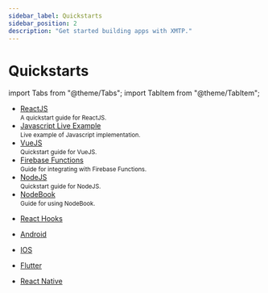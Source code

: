 ```yaml
---
sidebar_label: Quickstarts
sidebar_position: 2
description: "Get started building apps with XMTP."
---
```


# Quickstarts

import Tabs from "@theme/Tabs";
import TabItem from "@theme/TabItem";

<Tabs groupId="quickstarts-tabs" >
<TabItem value="js" label="JavaScript"  attributes={{className: "js_tab "}}>

<div className="quickstarts-tabs">

<ul>
  <li><a href="https://github.com/fabriguespe/xmtp-quickstart-reactjs" class="plausible-event-name=Quickstart">ReactJS</a><br/><small>A quickstart guide for ReactJS.</small></li>
  <li><a href="https://replit.com/@FabrizioGuespe/XMTP-Developer-Quickstart?v=1#index.ts" class="plausible-event-name=Replit">Javascript Live Example</a><br/><small>Live example of Javascript implementation.</small></li>
  <li><a href="https://github.com/fabriguespe/xmtp-quickstart-vuejs" class="plausible-event-name=Quickstart">VueJS</a><br/><small>Quickstart guide for VueJS.</small></li>
  <li><a href="https://github.com/fabriguespe/xmtp-firebase-functions" class="plausible-event-name=Quickstart">Firebase Functions</a><br/><small>Guide for integrating with Firebase Functions.</small></li>
  <li><a href="https://github.com/fabriguespe/xmtp-quickstart-node" class="plausible-event-name=Quickstart">NodeJS</a><br/><small>Quickstart guide for NodeJS.</small></li>
  <li><a href="https://github.com/fabriguespe/xmtp-nodebookons" class="plausible-event-name=Quickstart">NodeBook</a><br/><small>Guide for using NodeBook.</small></li>
</ul>

</div>

</TabItem>
<TabItem value="react" label="React"  attributes={{className: "react_tab "}}>

- <a href="https://github.com/fabriguespe/xmtp-quickstart-hooks" class="plausible-event-name=Quickstart">React Hooks</a>

</TabItem>
<TabItem value="kotlin" label="Kotlin"  attributes={{className: "kotlin_tab "}}>

- <a href="https://github.com/xmtp/xmtp-android" class="plausible-event-name=Quickstart">Android</a>

</TabItem>
<TabItem value="swift" label="Swift" attributes={{className: "swift_tab "}}>

- <a href="https://github.com/xmtp/xmtp-ios" class="plausible-event-name=Quickstart">IOS</a>

</TabItem>
<TabItem value="dart" label="Dart"  attributes={{className: "dart_tab "}}>

- <a href="https://github.com/xmtp/xmtp-flutter" class="plausible-event-name=Quickstart">Flutter</a>

</TabItem>
<TabItem value="rn" label="React Native"  attributes={{className: "rn_tab "}}>

- <a href="https://github.com/xmtp/xmtp-react-native" class="plausible-event-name=Quickstart">React Native</a>

</TabItem>
</Tabs>

